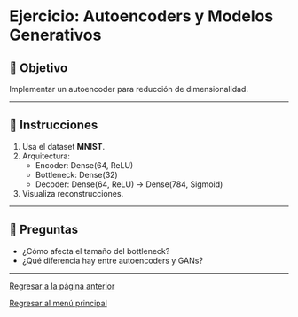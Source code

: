 # Ejercicio: Autoencoders y Modelos Generativos

## 🎯 Objetivo
Implementar un autoencoder para reducción de dimensionalidad.

---

## 🧩 Instrucciones
1. Usa el dataset **MNIST**.
2. Arquitectura:
   - Encoder: Dense(64, ReLU)
   - Bottleneck: Dense(32)
   - Decoder: Dense(64, ReLU) → Dense(784, Sigmoid)
3. Visualiza reconstrucciones.

---

## 🧠 Preguntas
- ¿Cómo afecta el tamaño del bottleneck?
- ¿Qué diferencia hay entre autoencoders y GANs?

---
[Regresar a la página anterior](./DeepLearning.md)

[Regresar al menú principal](../README.md)
